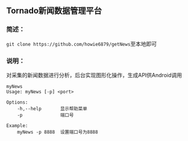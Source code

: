 ## Tornado新闻数据管理平台

### 简述：

`git clone https://github.com/howie6879/getNews`至本地即可

### 说明：

对采集的新闻数据进行分析，后台实现图形化操作，生成API供Android调用


```
myNews
Usage: myNews [-p] <port>

Options:
    -h,--help       显示帮助菜单
    -p              端口号

Example:
    myNews -p 8888  设置端口号为8888
```

